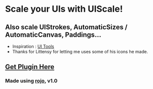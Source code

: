 # Scale your UIs with UIScale!
## Also scale UIStrokes, AutomaticSizes / AutomaticCanvas, Paddings...

- Inspiration : [UI Tools](https://devforum.roblox.com/t/-/2166473/170)
- Thanks for Littensy for letting me uses some of his icons he made.

## [Get Plugin Here](https://create.roblox.com/store/asset/114904630025377)
### Made using [rojo](https://rojo.space/), v1.0